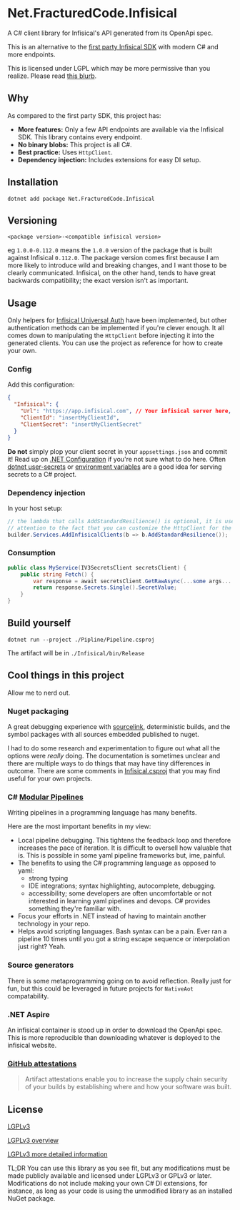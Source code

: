 # Net.FracturedCode.Infisical

A C# client library for Infisical's API generated from its OpenApi spec.

This is an alternative to the
[first party Infisical SDK](https://github.com/Infisical/sdk) with modern C# and
more endpoints.

This is licensed under LGPL which may be more permissive than you realize.
Please read [this blurb](#license).

## Why

As compared to the first party SDK, this project has:

- **More features:** Only a few API endpoints are available via the Infisical 
  SDK. This library contains every endpoint.
- **No binary blobs:** This project is all C#.
- **Best practice:** Uses `HttpClient`.
- **Dependency injection:** Includes extensions for easy DI setup.

## Installation

```
dotnet add package Net.FracturedCode.Infisical
```

## Versioning

`<package version>-<compatible infisical version>`

eg `1.0.0-0.112.0` means the `1.0.0` version of the package that is built 
against Infisical `0.112.0`. The package version comes first because I am 
more likely to introduce wild and breaking changes, and I want those to be 
clearly communicated. Infisical, on the other hand, tends to have great 
backwards compatibility; the exact version isn't as important.

## Usage

Only helpers for [Infisical Universal Auth](https://infisical.com/docs/documentation/platform/identities/universal-auth)
have been implemented, but other authentication methods can be implemented
if you're clever enough. It all comes down to manipulating the `HttpClient`
before injecting it into the generated clients. You can use the project as 
reference for how to create your own.

### Config

Add this configuration:
```json
{
  "Infisical": {
    "Url": "https://app.infisical.com", // Your infisical server here, if applicable
    "ClientId": "insertMyClientId",
    "ClientSecret": "insertMyClientSecret"
  }
}
```

**Do not** simply plop your client secret in your `appsettings.json` and commit 
it! Read up on [.NET Configuration](https://learn.microsoft.com/en-us/dotnet/core/extensions/configuration)
if you're not sure what to do here. Often [dotnet user-secrets](https://learn.microsoft.com/en-us/aspnet/core/security/app-secrets)
or [environment variables](https://learn.microsoft.com/en-us/dotnet/core/extensions/configuration-providers#environment-variable-configuration-provider)
are a good idea for serving secrets to a C# project.

### Dependency injection

In your host setup:
```csharp
// the lambda that calls AddStandardResilience() is optional, it is used to draw
// attention to the fact that you can customize the HttpClient for the Infisical clients
builder.Services.AddInfisicalClients(b => b.AddStandardResilience());
```

### Consumption

```csharp
public class MyService(IV3SecretsClient secretsClient) {
    public string Fetch() {
        var response = await secretsClient.GetRawAsync(...some args...., "secretName");
        return response.Secrets.Single().SecretValue;
    }
}
```

## Build yourself

```
dotnet run --project ./Pipline/Pipeline.csproj
```

The artifact will be in `./Infisical/bin/Release`

## Cool things in this project

Allow me to nerd out.

### Nuget packaging
A great debugging experience with
[sourcelink](https://github.com/dotnet/sourcelink),
deterministic builds,
and the symbol packages with all sources embedded published to nuget.

I had to do some research and experimentation to figure out what all the 
options were *really* doing. The documentation is sometimes unclear and 
there are multiple ways to do things that may have tiny differences in outcome.
There are some comments in [Infisical.csproj](Infisical/Infisical.csproj)
that you may find useful for your own projects.

### C# [Modular Pipelines](https://github.com/thomhurst/ModularPipelines)

Writing pipelines in a programming language has many benefits.

Here are the most important benefits in my view:

- Local pipeline debugging. This tightens the feedback loop and 
  therefore increases the pace of iteration.
  It is difficult to oversell how valuable that is.
  This is possible in some yaml pipeline frameworks but, ime, painful.
- The benefits to using the C# programming language as opposed to yaml:
  - strong typing
  - IDE integrations; syntax highlighting, autocomplete, debugging.
  - accessibility; some developers are often uncomfortable or not interested in 
    learning yaml pipelines and devops. C# provides something they're 
    familiar with.
- Focus your efforts in .NET instead of having to maintain another 
  technology in your repo.
- Helps avoid scripting languages. Bash syntax can be a pain. Ever ran a 
  pipeline 10 times until you got a string escape sequence or interpolation 
  just right? Yeah.

### Source generators

There is some metaprogramming going on to avoid reflection. Really just for 
fun, but this could be leveraged in future projects for `NativeAot` 
compatability.

### .NET Aspire

An infisical container is stood up in order to download the OpenApi spec. 
This is more reproducible than downloading whatever is deployed to the 
infisical website.

### [GitHub attestations](https://docs.github.com/en/actions/security-for-github-actions/using-artifact-attestations/using-artifact-attestations-to-establish-provenance-for-builds)

> Artifact attestations enable you to increase the supply chain security of your builds by establishing where and how your software was built.

## License

[LGPLv3](./LICENSE)

[LGPLv3 overview](https://choosealicense.com/licenses/lgpl-3.0/#)

[LGPLv3 more detailed information](https://fossa.com/blog/open-source-software-licenses-101-lgpl-license/)

TL;DR You can use this library as you see fit, but any modifications must be 
made publicly available and licensed under LGPLv3 or GPLv3 or later. 
Modifications do not include making your own C# DI extensions, for instance, as 
long as your code is using the unmodified library as an installed NuGet 
package.
